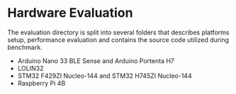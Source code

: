 # Hardware Evaluation

The evaluation directory is split into several folders that describes platforms setup, performance evaluation and contains the source code utilized during benchmark.

- Arduino Nano 33 BLE Sense and Arduino Portenta H7
- LOLIN32
- STM32 F429ZI Nucleo-144 and STM32 H745ZI Nucleo-144
- Raspberry Pi 4B